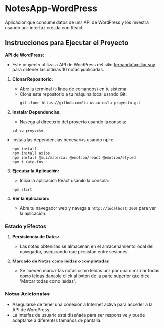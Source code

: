 # NotesApp-WordPress
Aplicación que consume datos de una API de WordPress y los muestra usando una interfaz creada con React.

## Instrucciones para Ejecutar el Proyecto

 **API de WordPress:**
   - Este proyecto utiliza la API de WordPress del sitio [fernandafamiliar.soy](https://fernandafamiliar.soy) para obtener las últimas 10 notas publicadas.

1. **Clonar Repositorio:**
   - Abre la terminal (o línea de comandos) en tu sistema.
   - Clona este repositorio a tu máquina local usando Git:
     ```
     git clone https://github.com/tu-usuario/tu-proyecto.git
     ```
   
2. **Instalar Dependencias:**
    - Navega al directorio del proyecto usando la consola:
     ```
     cd tu-proyecto
     
     ```
 - Instala las dependencias necesarias usando npm:
     ```
     npm install
     npm install axios
     npm install @mui/material @emotion/react @emotion/styled
     npm i date-fns
     
     ```

3. **Ejecutar la Aplicación:**
    - Inicia la aplicación React usando la consola:
     ```
     npm start
     ```

4. **Ver la Aplicación:**
   - Abre tu navegador web y navega a `http://localhost:3000` para ver la aplicación.

### Estado y Efectos
1. **Persistencia de Datos:**
   - Las notas obtenidas se almacenan en el almacenamiento local del navegador, asegurando que persistan entre sesiones.

2. **Marcado de Notas como leídas o completadas**
   - Se pueden marcar las notas como leídas una por una o marcar todas como leídas dandole click al botón de la parte superior que dice 'Marcar todas como leídas'.

### Notas Adicionales
- Asegurarse de tener una conexión a Internet activa para acceder a la API de WordPress.
- La interfaz de usuario está diseñada para ser responsive y puede adaptarse a diferentes tamaños de pantalla.




